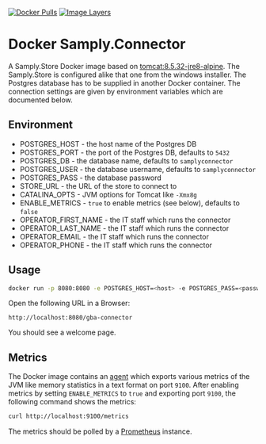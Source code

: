 [![Docker Pulls](https://img.shields.io/docker/pulls/akiel/samply.connector.svg)](https://hub.docker.com/r/akiel/samply.connector/)
[![Image Layers](https://images.microbadger.com/badges/image/akiel/samply.connector.svg)](https://microbadger.com/images/akiel/samply.connector)

# Docker Samply.Connector

A Samply.Store Docker image based on [tomcat:8.5.32-jre8-alpine][1]. The Samply.Store is configured alike that one from the windows installer. The Postgres database has to be supplied in another Docker container. The connection settings are given by environment variables which are documented below.

## Environment

* POSTGRES_HOST - the host name of the Postgres DB
* POSTGRES_PORT - the port of the Postgres DB, defaults to `5432`
* POSTGRES_DB - the database name, defaults to `samplyconnector`
* POSTGRES_USER - the database username, defaults to `samplyconnector`
* POSTGRES_PASS - the database password
* STORE_URL - the URL of the store to connect to
* CATALINA_OPTS - JVM options for Tomcat like `-Xmx8g`
* ENABLE_METRICS - `true` to enable metrics (see below), defaults to `false`
* OPERATOR_FIRST_NAME - the IT staff which runs the connector
* OPERATOR_LAST_NAME - the IT staff which runs the connector
* OPERATOR_EMAIL - the IT staff which runs the connector
* OPERATOR_PHONE - the IT staff which runs the connector

## Usage

```sh
docker run -p 8080:8080 -e POSTGRES_HOST=<host> -e POSTGRES_PASS=<password> akiel/samply.connector:latest
```

Open the following URL in a Browser:

```
http://localhost:8080/gba-connector
```

You should see a welcome page.

## Metrics

The Docker image contains an [agent][3] which exports various metrics of the JVM like memory statistics in a text format on port `9100`. After enabling metrics by setting `ENABLE_METRICS` to `true` and exporting port `9100`, the following command shows the metrics:

```sh
curl http://localhost:9100/metrics
```

The metrics should be polled by a [Prometheus][2] instance.

[1]: <https://hub.docker.com/_/tomcat/>
[2]: <https://prometheus.io>
[3]: <https://github.com/prometheus/jmx_exporter>
